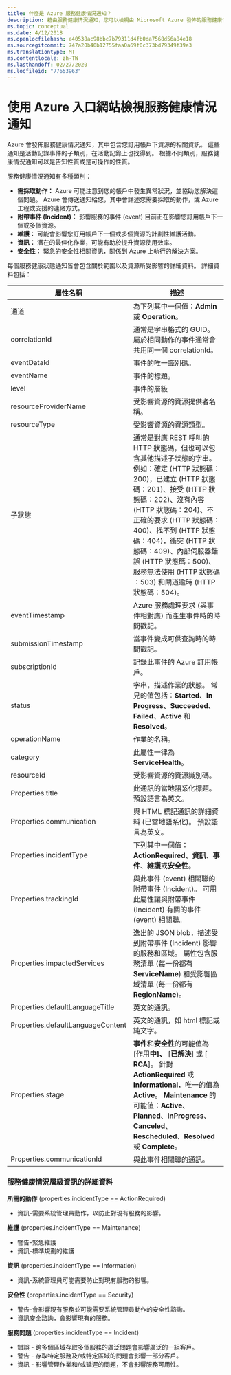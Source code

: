```yaml
---
title: 什麼是 Azure 服務健康情況通知？
description: 藉由服務健康情況通知，您可以檢視由 Microsoft Azure 發佈的服務健康情況訊息。
ms.topic: conceptual
ms.date: 4/12/2018
ms.openlocfilehash: e40538ac98bbc7b79311d4fb0da7568d56a84e18
ms.sourcegitcommit: 747a20b40b12755faa0a69f0c373bd79349f39e3
ms.translationtype: MT
ms.contentlocale: zh-TW
ms.lasthandoff: 02/27/2020
ms.locfileid: "77653963"
---
```

# <a name="view-service-health-notifications-by-using-the-azure-portal"></a>使用 Azure 入口網站檢視服務健康情況通知

Azure 會發佈服務健康情況通知，其中包含您訂用帳戶下資源的相關資訊。 這些通知是活動記錄事件的子類別，在活動記錄上也找得到。 根據不同類別，服務健康情況通知可以是告知性質或是可操作的性質。

服務健康情況通知有多種類別：  

- **需採取動作：** Azure 可能注意到您的帳戶中發生異常狀況，並協助您解決這個問題。 Azure 會傳送通知給您，其中會詳述您需要採取的動作，或 Azure 工程或支援的連絡方式。  
- **附帶事件 (Incident)︰** 影響服務的事件 (event) 目前正在影響您訂用帳戶下一個或多個資源。  
- **維護︰** 可能會影響您訂用帳戶下一個或多個資源的計劃性維護活動。  
- **資訊：** 潛在的最佳化作業，可能有助於提升資源使用效率。 
- **安全性︰** 緊急的安全性相關資訊，關係到 Azure 上執行的解決方案。

每個服務健康狀態通知皆會包含關於範圍以及資源所受影響的詳細資料。 詳細資料包括：

屬性名稱 | 描述
-------- | -----------
通道 | 為下列其中一個值：**Admin** 或 **Operation**。
correlationId | 通常是字串格式的 GUID。 屬於相同動作的事件通常會共用同一個 correlationId。
eventDataId | 事件的唯一識別碼。
eventName | 事件的標題。
level | 事件的層級
resourceProviderName | 受影響資源的資源提供者名稱。
resourceType| 受影響資源的資源類型。
子狀態 | 通常是對應 REST 呼叫的 HTTP 狀態碼，但也可以包含其他描述子狀態的字串。 例如：確定 (HTTP 狀態碼︰200)，已建立 (HTTP 狀態碼︰201)、接受 (HTTP 狀態碼︰202)、沒有內容 (HTTP 狀態碼︰204)、不正確的要求 (HTTP 狀態碼︰400)、找不到 (HTTP 狀態碼︰404)，衝突 (HTTP 狀態碼︰409)、內部伺服器錯誤 (HTTP 狀態碼︰500)、服務無法使用 (HTTP 狀態碼︰503) 和閘道逾時 (HTTP 狀態碼︰504)。
eventTimestamp | Azure 服務處理要求 (與事件相對應) 而產生事件時的時間戳記。
submissionTimestamp | 當事件變成可供查詢時的時間戳記。
subscriptionId | 記錄此事件的 Azure 訂用帳戶。
status | 字串，描述作業的狀態。 常見的值包括︰**Started**、**In Progress**、**Succeeded**、**Failed**、**Active** 和 **Resolved**。
operationName | 作業的名稱。
category | 此屬性一律為 **ServiceHealth**。
resourceId | 受影響資源的資源識別碼。
Properties.title | 此通訊的當地語系化標題。 預設語言為英文。
Properties.communication | 與 HTML 標記通訊的詳細資料 (已當地語系化)。 預設語言為英文。
Properties.incidentType | 下列其中一個值： **ActionRequired**、**資訊**、**事件**、**維護**或**安全性**。
Properties.trackingId | 與此事件 (event) 相關聯的附帶事件 (Incident)。 可用此屬性讓與附帶事件 (Incident) 有關的事件 (event) 相關聯。
Properties.impactedServices | 逸出的 JSON blob，描述受到附帶事件 (Incident) 影響的服務和區域。 屬性包含服務清單 (每一份都有 **ServiceName**) 和受影響區域清單 (每一份都有 **RegionName**)。
Properties.defaultLanguageTitle | 英文的通訊。
Properties.defaultLanguageContent | 英文的通訊，如 html 標記或純文字。
Properties.stage | **事件**和**安全性**的可能值為 [作用**中]、** [**已解決**] 或 [ **RCA**]。 針對 **ActionRequired** 或 **Informational**，唯一的值為 **Active**。 **Maintenance** 的可能值︰**Active**、**Planned**、**InProgress**、**Canceled**、**Rescheduled**、**Resolved** 或 **Complete**。
Properties.communicationId | 與此事件相關聯的通訊。

### <a name="details-on-service-health-level-information"></a>服務健康情況層級資訊的詳細資料

**所需的動作** (properties.incidentType == ActionRequired)
- 資訊-需要系統管理員動作，以防止對現有服務的影響。
    
**維護** (properties.incidentType == Maintenance)
- 警告-緊急維護
- 資訊-標準規劃的維護

**資訊** (properties.incidentType == Information)
- 資訊-系統管理員可能需要防止對現有服務的影響。

**安全性** (properties.incidentType == Security)
- 警告-會影響現有服務並可能需要系統管理員動作的安全性諮詢。
- 資訊安全諮詢，會影響現有的服務。

**服務問題** (properties.incidentType == Incident)
- 錯誤 - 跨多個區域存取多個服務的廣泛問題會影響廣泛的一組客戶。
- 警告 - 存取特定服務及/或特定區域的問題會影響一部分客戶。
- 資訊 - 影響管理作業和/或延遲的問題，不會影響服務可用性。
